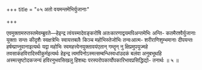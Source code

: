 +++
title = "०५ अतो वयमन्तमेभिर्युजानाः"

+++

एवमुक्तामरुतस्तमेवम्ब्रुवते—हेइन्द्र त्वंयस्मादेवङ्करोषि अतःकारणाद्वयमपिअन्तमेभिः अन्ति- कतमैरश्वैर्युजानाः युक्ताः सन्तः कीदृशैः स्वक्षत्रेभिः स्वायत्तबलैः किञ्च महोभिस्तेजोभिः तन्वःआत्म- शरीराणिशुम्भमानाः दीपयन्तः हर्षम्प्राप्नुवानाइत्यर्थः यद्वा महोभिः स्वमहत्त्वेनयुक्तावयंएतान् गम्तॄन् नु क्षिप्रमुपयुज्महे तवसाकंहविरादिस्वीकुर्मइत्यर्थः हेइन्द्र त्वमपिनोऽस्मत्सम्बन्धिस्वधांउदकं बलंवा अनुबभूथहि अस्मत्सृष्टोदकजन्यं हविरनुभवसिखलु हिशब्दः परस्परोपकार्योपकारिभावप्रसिद्धिद्यो- तनार्थः ॥ ५ ॥